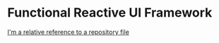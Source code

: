 Functional Reactive UI Framework
====

[I'm a relative reference to a repository file](./doc/Basics.md)
